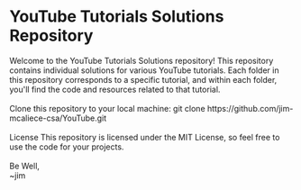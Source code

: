 <h1>YouTube Tutorials Solutions Repository</h1>
Welcome to the YouTube Tutorials Solutions repository! This repository contains individual solutions for various YouTube tutorials. Each folder in this repository corresponds to a specific tutorial, and within each folder, you'll find the code and resources related to that tutorial.
<br><br>
Clone this repository to your local machine: git clone https://github.com/jim-mcaliece-csa/YouTube.git
<br><br>
License
This repository is licensed under the MIT License, so feel free to use the code for your projects.
<br><br>
Be Well,<br>
~jim
